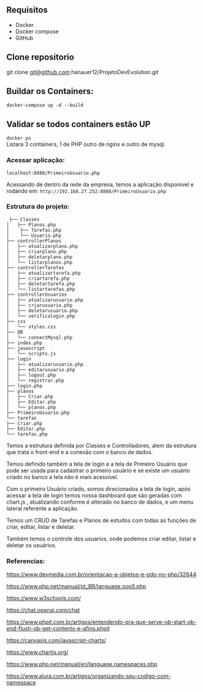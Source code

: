 
## Requisitos

* Docker
* Docker compose
* GitHub

## Clone repositorio

git clone git@github.com:hanauer12/ProjetoDevEvolution.git

## Buildar os Containers:

`docker-compose up -d --build`

## Validar se todos containers estão UP

`docker ps`
<br>
Listara 3 containers, 1 de PHP outro de nginx e outro de mysql.

### Acessar aplicação:

`localhost:8888/PrimeiroUsuario.php`

Acessando de dentro da rede da empresa, temos a aplicação disponivel e rodando em:
`http://192.168.27.252:8888/PrimeiroUsuario.php`
### Estrutura do projeto:

` ├── Classes` <br>
`│   ├── Planos.php`<br>
`│    ├── Tarefas.php` <br>
`│    └── Usuario.php` <br>
`├── controllerPlanos` <br>
`│   ├── atualizarplano.php` <br>
`│   ├── criarplano.php` <br>
`│   ├── deletarplano.php` <br>
`│   └── listarplanos.php` <br>
`├── controllerTarefas` <br>
`│   ├── atualizartarefa.php` <br>
`│   ├── criartarefa.php` <br>
`│   ├── deletartarefa.php` <br>
`│   └── listartarefas.php` <br>
`├── controllerUsuarios` <br>
`│   ├── atualizarusuario.php` <br>
`│   ├── criarusuario.php` <br>
`│   ├── deletarusuario.php` <br>
`│   └── verificalogin.php` <br>
`├── css` <br>
`│   └── styles.css` <br>
`├── DB` <br>
`│   └── connectMysql.php` <br>
`├── index.php` <br>
`├── javascript` <br>
`│   └── scripts.js` <br>
`├── login` <br>
`│   ├── atualizarusuario.php` <br>
`│   ├── editarusuario.php` <br>
`│   ├── logout.php` <br>
`│   └── registrar.php` <br>
`├── login.php` <br>
`├── planos` <br>
`│   ├── Criar.php` <br>
`│   ├── Editar.php` <br>
`│   └── planos.php` <br>
`├── PrimeiroUsuario.php` <br>
`└── tarefas` <br>
`├── Criar.php` <br>
`├── Editar.php` <br>
`└── tarefas.php` <br>

Temos a estrutura definida por Classes e Controlladores, alem da estrutura que trata o front-end e a conexão com o banco de dados.

Temos definido também a tela de login e a tela de Primeiro Usuário que pode ser usada  para cadastrar o primeiro usuário e se existe um usuário criado no banco a tela não é mais acessível.

Com o primeiro Usuário criado, somos direcionados a tela de login, após acessar a tela de login temos nossa dashboard que são geradas com chart.js , atualizando conforme é alterado no banco de dados, e um menu lateral referente a aplicação.

Temos um CRUD de Tarefas e Planos de estudos com todas as funções de criar, editar, listar e deletar.

Também temos o controle dos usuarios, onde podemos criar editar, listar e deletar os usuários.

### Referencias:

https://www.devmedia.com.br/orientacao-a-objetos-e-pdo-no-php/32644
<br>

https://www.php.net/manual/pt_BR/language.oop5.php
<br>

https://www.w3schools.com/
<br>

https://chat.openai.com/chat
<br>

https://www.phpit.com.br/artigos/entendendo-pra-que-serve-ob-start-ob-end-flush-ob-get-contents-e-afins.phpit
<br>

https://canvasjs.com/javascript-charts/
<br>

https://www.chartjs.org/
<br>

https://www.php.net/manual/en/language.namespaces.php
<br>

https://www.alura.com.br/artigos/organizando-seu-codigo-com-namespace


